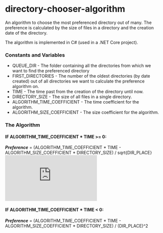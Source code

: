 # directory-chooser-algorithm
An algorithm to choose the most preferenced directory out of many. The preference is calculated by the size of files in a directory and the creation date of the directory.

The algorithm is implemented in C# (used in a .NET Core project).

### Constants and Variables
-  QUEUE_DIR - The folder containing all the directories from which we want to find the preferenced directory
-  FIRST_DIRECTORIES - The number of the oldest directories (by date created) out of all directories we want to calculate the preference algorithm on.
-  TIME - The time past from the creation of the directory until now.
-  DIRECTORY_SIZE - The size of all files in a single directory.
-  ALGORITHM_TIME_COEFFICIENT - The time coefficient for the algorithm.
-  ALGORITHM_SIZE_COEFFICIENT - The size coefficient for the algorithm.

### The Algorithm
#### IF ALGORITHM_TIME_COEFFICIENT * TIME >= 0:
***Preference*** = (ALGORITHM_TIME_COEFFICIENT * TIME - ALGORITHM_SIZE_COEFFICIENT * DIRECTORY_SIZE) / sqrt{DIR_PLACE} ![squareroot](http://latex.codecogs.com/svg.latex?%5Cleft%28%5Csqrt%7Bx%7D%5Cright%29%5E2%20%3D%20x)


#### IF ALGORITHM_TIME_COEFFICIENT * TIME < 0:
***Preference*** = (ALGORITHM_TIME_COEFFICIENT * TIME - ALGORITHM_SIZE_COEFFICIENT * DIRECTORY_SIZE) / (DIR_PLACE)^2
